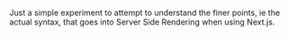 Just a simple experiment to attempt to understand the finer points, ie the actual syntax, that goes into Server Side Rendering when using Next.js. 